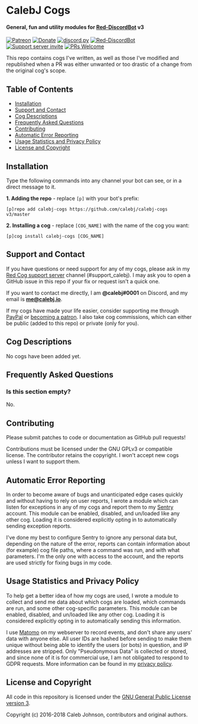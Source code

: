 # CalebJ Cogs
#### General, fun and utility modules for [Red-DiscordBot](https://github.com/Cog-Creators/Red-DiscordBot/) v3

[![Patreon](https://img.shields.io/badge/Support-me!-f96854.svg)](https://www.patreon.com/calebj)
[![Donate](https://img.shields.io/badge/Paypal-donate-0070ba.svg)](https://paypal.me/calebrj)
[![discord.py](https://img.shields.io/badge/discord.py-rewrite-blue.svg)](https://github.com/Rapptz/discord.py/tree/rewrite)
[![Red-DiscordBot](https://img.shields.io/badge/Red--DiscordBot-v3-red.svg)](https://github.com/Cog-Creators/Red-DiscordBot/)
[![Support server invite](https://img.shields.io/discord/240154543684321280.svg?colorB=7289DA)](https://discord.gg/2DacSZ7)
[![PRs Welcome](https://img.shields.io/badge/PRs-welcome-6f42c1.svg)](http://makeapullrequest.com)

This repo contains cogs I've written, as well as those I've modified and republished when a PR was either unwanted or too drastic of a change from the original cog's scope.

## Table of Contents
* [Installation](#installation)
* [Support and Contact](#support-and-contact)
* [Cog Descriptions](#cog-descriptions)
* [Frequently Asked Questions](#frequently-asked-questions)
* [Contributing](#contributing)
* [Automatic Error Reporting](#automatic-error-reporting)
* [Usage Statistics and Privacy Policy](#usage-statistics-and-privacy-policy)
* [License and Copyright](#license-and-copyright)

## Installation
Type the following commands into any channel your bot can see, or in a direct message to it.

**1. Adding the repo** - replace `[p]` with your bot's prefix:
```
[p]repo add calebj-cogs https://github.com/calebj/calebj-cogs v3/master
```

**2. Installing a cog** - replace `[COG_NAME]` with the name of the cog you want:
```
[p]cog install calebj-cogs [COG_NAME]
```

## Support and Contact
If you have questions or need support for any of my cogs, please ask in my [Red Cog support server](https://discord.gg/2DacSZ7) channel (#support_calebj). I may ask you to open a GitHub issue in this repo if your fix or request isn't a quick one.

If you want to contact me directly, I am **@calebj#0001** on Discord, and my email is **me@calebj.io**.

If my cogs have made your life easier, consider supporting me through [PayPal](https://paypal.me/calebrj) or [becoming a patron](https://www.patreon.com/calebj). I also take cog commissions, which can either be public (added to this repo) or private (only for you).

## Cog Descriptions
No cogs have been added yet.

## Frequently Asked Questions
### Is this section empty?
No.

## Contributing
Please submit patches to code or documentation as GitHub pull requests!

Contributions must be licensed under the GNU GPLv3 or compatible license. The contributor retains the copyright. I won't accept new cogs unless I want to support them.

## Automatic Error Reporting
In order to become aware of bugs and unanticipated edge cases quickly and without having to rely on user reports, I wrote a module which can listen for exceptions in any of my cogs and report them to my [Sentry](https://sentry.io/) account. This module can be enabled, disabled, and un/loaded like any other cog. Loading it is considered explicitly opting in to automatically sending exception reports.

I've done my best to configure Sentry to ignore any personal data but, depending on the nature of the error, reports can contain information about (for example) cog file paths, where a command was run, and with what parameters. I'm the only one with access to the account, and the reports are used strictly for fixing bugs in my code.

## Usage Statistics and Privacy Policy
To help get a better idea of how my cogs are used, I wrote a module to collect and send me data about which cogs are loaded, which commands are run, and some other cog-specific parameters. This module can be enabled, disabled, and un/loaded like any other cog. Loading it is considered explicitly opting in to automatically sending this information.

I use [Matomo](https://matomo.org/) on my webserver to record events, and don't share any users' data with anyone else. All user IDs are hashed before sending to make them unique without being able to identify the users (or bots) in question, and IP addresses are stripped. Only "Pseudonymous Data" is collected or stored, and since none of it is for commercial use, I am not obligated to respond to GDPR requests. More information can be found in my [privacy policy](PRIVACY.md).

## License and Copyright
All code in this repository is licensed under the [GNU General Public License version 3](LICENSE).

Copyright (c) 2016-2018 Caleb Johnson, contributors and original authors.
